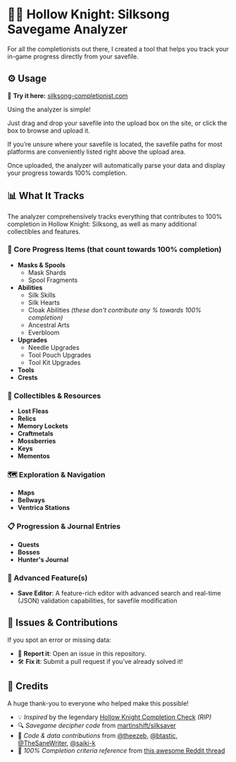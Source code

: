 # 🧵🎵 Hollow Knight: Silksong Savegame Analyzer

For all the completionists out there, I created a tool that helps you track your in-game progress directly from your savefile.


## ⚙️ Usage

🔗 **Try it here:** [silksong-completionist.com](https://silksong-completionist.com/)

Using the analyzer is simple!

Just drag and drop your savefile into the upload box on the site, or click the box to browse and upload it.

If you’re unsure where your savefile is located, the savefile paths for most platforms are conveniently listed right above the upload area.

Once uploaded, the analyzer will automatically parse your data and display your progress towards 100% completion.


## 📊 What It Tracks

The analyzer comprehensively tracks everything that contributes to 100% completion in Hollow Knight: Silksong, as well as many additional collectibles and features.

### 🧩 Core Progress Items (that count towards **100% completion**)
- **Masks & Spools**
  - Mask Shards
  - Spool Fragments
- **Abilities**
  - Silk Skills
  - Silk Hearts
  - Cloak Abilities *(these don't contribute any % towards 100% completion)*
  - Ancestral Arts
  - Everbloom
- **Upgrades**
  - Needle Upgrades
  - Tool Pouch Upgrades
  - Tool Kit Upgrades
- **Tools**
- **Crests**

### 💎 Collectibles & Resources
- **Lost Fleas**
- **Relics**
- **Memory Lockets**
- **Craftmetals**
- **Mossberries**
- **Keys**
- **Mementos**

### 🗺️ Exploration & Navigation
- **Maps**
- **Bellways**
- **Ventrica Stations**

### 📋 Progression & Journal Entries
- **Quests**
- **Bosses**
- **Hunter's Journal**

### 🔧 Advanced Feature(s)
- **Save Editor**: A feature-rich editor with advanced search and real-time (JSON) validation capabilities, for savefile modification


## 🐞 Issues & Contributions

If you spot an error or missing data:

- 🐛 **Report it**: Open an issue in this repository.
- 🛠️ **Fix it**: Submit a pull request if you’ve already solved it!


## 💖 Credits

A huge thank-you to everyone who helped make this possible!

- 💡 *Inspired* by the legendary [Hollow Knight Completion Check](https://reznormichael.github.io/hollow-knight-completion-check/) *(RIP)*  
- 🔍 *Savegame decipher code* from [martinshift/silksaver](https://martinshift.github.io/silksaver/)  
- 🧠 *Code & data contributions* from [@theezeb](https://github.com/theezeb), [@btastic](https://github.com/btastic), [@TheSaneWriter](https://github.com/TheSaneWriter), [@saiki-k](https://github.com/saiki-k)  
- 📜 *100% Completion criteria reference* from [this awesome Reddit thread](https://www.reddit.com/r/Silksong/comments/1ng54do/list_of_requirements_to_get_100_completion/)

